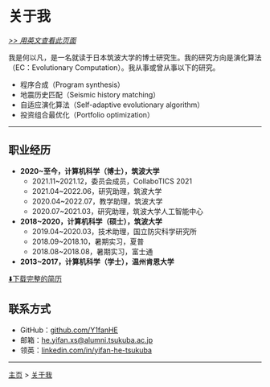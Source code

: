 # 关于我

[*>> 用英文查看此页面*](/aboutme/)

我是何以凡，是一名就读于日本筑波大学的博士研究生。我的研究方向是演化算法（EC：Evolutionary Computation）。我从事或曾从事以下的研究。

- 程序合成（Program synthesis）
- 地震历史匹配（Seismic history matching）
- 自适应演化算法（Self-adaptive evolutionary algorithm）
- 投资组合最优化（Portfolio optimization）

---

## 职业经历

- **2020~至今，计算机科学（博士），筑波大学**
  - 2021.11~2021.12，委员会成员，CollaboTICS 2021
  - 2021.04~2022.06，研究助理，筑波大学
  - 2020.04~2022.07，教学助理，筑波大学
  - 2020.07~2021.03，研究助理，筑波大学人工智能中心
- **2018~2020，计算机科学（硕士），筑波大学**
  - 2019.04~2020.03，技术助理，国立防灾科学研究所
  - 2018.09~2018.10，暑期实习，夏普
  - 2018.08~2018.08，暑期实习，富士通
- **2013~2017，计算机科学（学士），温州肯恩大学**

[⬇️下载完整的简历](yifan.2022.09.cn.pdf)

## 联系方式

- GitHub：[github.com/Y1fanHE](https://github.com/Y1fanHE)
- 邮箱：[he.yifan.xs@alumni.tsukuba.ac.jp](mailto:he.yifan.xs@alumni.tsukuba.ac.jp)
- 领英：[linkedin.com/in/yifan-he-tsukuba](https:www.linkedin.com/in/yifan-he-tsukuba)

---

[主页](/cn/) > [关于我](/aboutme/cn/)
